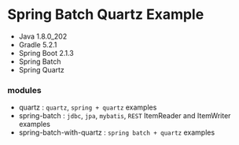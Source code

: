 # Spring Batch Quartz Example 

- Java 1.8.0_202
- Gradle 5.2.1
- Spring Boot 2.1.3
- Spring Batch
- Spring Quartz

### modules
- quartz : `quartz`, `spring + quartz` examples 
- spring-batch : `jdbc`, `jpa`, `mybatis`, `REST` ItemReader and ItemWriter examples
- spring-batch-with-quartz : `spring batch + quartz` examples
